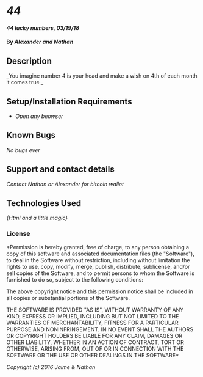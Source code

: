 # _44_

#### _44 lucky numbers, 03/19/18_

#### By _**Alexander and Nathan**_

## Description

_You imagine number 4 is your head and make a wish on 4th of each month it comes true _

## Setup/Installation Requirements

* _Open any beowser_


## Known Bugs

_No bugs ever_

## Support and contact details

_Contact Nathan or Alexander for bitcoin wallet_

## Technologies Used

_{Html and a little magic}_

### License

*Permission is hereby granted, free of charge, to any person obtaining a copy of this software and associated documentation files (the "Software"), to deal in the Software without restriction, including without limitation the rights to use, copy, modify, merge, publish, distribute, sublicense, and/or sell copies of the Software, and to permit persons to whom the Software is furnished to do so, subject to the following conditions:

The above copyright notice and this permission notice shall be included in all copies or substantial portions of the Software.

THE SOFTWARE IS PROVIDED "AS IS", WITHOUT WARRANTY OF ANY KIND, EXPRESS OR IMPLIED, INCLUDING BUT NOT LIMITED TO THE WARRANTIES OF MERCHANTABILITY, FITNESS FOR A PARTICULAR PURPOSE AND NONINFRINGEMENT. IN NO EVENT SHALL THE AUTHORS OR COPYRIGHT HOLDERS BE LIABLE FOR ANY CLAIM, DAMAGES OR OTHER LIABILITY, WHETHER IN AN ACTION OF CONTRACT, TORT OR OTHERWISE, ARISING FROM, OUT OF OR IN CONNECTION WITH THE SOFTWARE OR THE USE OR OTHER DEALINGS IN THE SOFTWARE*

_Copyright (c) 2016 Jaime & Nathan_
